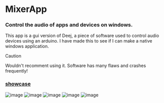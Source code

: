 # MixerApp
### Control the audio of apps and devices on windows.
This app is a gui version of Deej, a piece of software used to control audio devices using an arduino.
I have made this to see if I can make a native windows application.
> [!CAUTION]
> Wouldn't recomment using it. Software has many flaws and crashes frequently!
### [showcase](https://github.com/tomekk2006/MixerApp/blob/master/showcase.gif)
![image](https://github.com/user-attachments/assets/d5739435-ef22-4913-b2dd-5469e624b3b9)
![image](https://github.com/user-attachments/assets/1961948b-5853-4590-81b5-b534191e4679)
![image](https://github.com/user-attachments/assets/c7df702b-5ed7-4c06-9c77-96bda033760d)
![image](https://github.com/user-attachments/assets/2835bf1d-e6f7-4f7f-8b5b-c1e4c6621f17)
![image](https://github.com/user-attachments/assets/25ffc93e-2e95-4666-ad7a-d632cd190b38)
